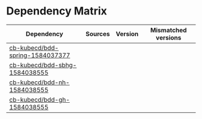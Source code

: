 # Dependency Matrix

Dependency | Sources | Version | Mismatched versions
---------- | ------- | ------- | -------------------
[cb-kubecd/bdd-spring-1584037377](https://github.com/cb-kubecd/bdd-spring-1584037377.git) |  | []() | 
[cb-kubecd/bdd-sbhg-1584038555](https://github.com/cb-kubecd/bdd-sbhg-1584038555.git) |  | []() | 
[cb-kubecd/bdd-nh-1584038555](https://github.com/cb-kubecd/bdd-nh-1584038555.git) |  | []() | 
[cb-kubecd/bdd-gh-1584038555](https://github.com/cb-kubecd/bdd-gh-1584038555.git) |  | []() | 
